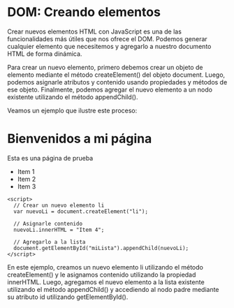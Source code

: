 # DOM: Creando elementos

Crear nuevos elementos HTML con JavaScript es una de las funcionalidades más útiles que nos ofrece el DOM. Podemos generar cualquier elemento que necesitemos y agregarlo a nuestro documento HTML de forma dinámica.

Para crear un nuevo elemento, primero debemos crear un objeto de elemento mediante el método createElement() del objeto document. Luego, podemos asignarle atributos y contenido usando propiedades y métodos de ese objeto. Finalmente, podemos agregar el nuevo elemento a un nodo existente utilizando el método appendChild().

Veamos un ejemplo que ilustre este proceso:

<!DOCTYPE html>
<html>
  <head>
    <title>Mi página web</title>
  </head>
  <body>
    <h1>Bienvenidos a mi página</h1>
    <p>Esta es una página de prueba</p>
    <ul id="miLista">
      <li>Item 1</li>
      <li>Item 2</li>
      <li>Item 3</li>
    </ul>

    <script>
      // Crear un nuevo elemento li
      var nuevoLi = document.createElement("li");

      // Asignarle contenido
      nuevoLi.innerHTML = "Item 4";

      // Agregarlo a la lista
      document.getElementById("miLista").appendChild(nuevoLi);
    </script>
  </body>
</html>

En este ejemplo, creamos un nuevo elemento li utilizando el método createElement() y le asignamos contenido utilizando la propiedad innerHTML. Luego, agregamos el nuevo elemento a la lista existente utilizando el método appendChild() y accediendo al nodo padre mediante su atributo id utilizando getElementById().

